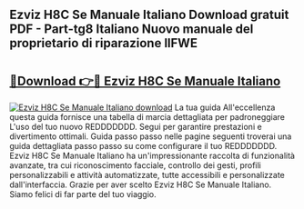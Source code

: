 ## Ezviz H8C Se Manuale Italiano Download gratuit PDF - Part-tg8 Italiano Nuovo manuale del proprietario di riparazione llFWE

# <h2><a href="http://dfgi6v.blite.top/?on=Ezviz+H8C+Se+Manuale+Italiano">🔗Download 👉🔴 Ezviz H8C Se Manuale Italiano</a></h2>

[![Ezviz H8C Se Manuale Italiano download](https://i.imgur.com/lujVjoI.png)](http://dfgi6v.blite.top/?on=Ezviz+H8C+Se+Manuale+Italiano)
La tua guida All'eccellenza questa guida fornisce una tabella di marcia dettagliata per padroneggiare L'uso del tuo nuovo REDDDDDDD. Segui per garantire prestazioni e divertimento ottimali. Guida passo passo nelle pagine seguenti troverai una guida dettagliata passo passo su come configurare il tuo REDDDDDDD. Ezviz H8C Se Manuale Italiano ha un'impressionante raccolta di funzionalità avanzate, tra cui riconoscimento facciale, controllo dei gesti, profili personalizzabili e attività automatizzate, tutte accessibili e personalizzate dall'interfaccia. Grazie per aver scelto Ezviz H8C Se Manuale Italiano. Siamo felici di far parte del tuo viaggio.
